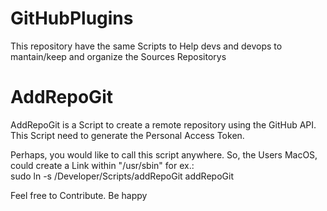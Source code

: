 # GitHubPlugins
This repository have the same Scripts to Help devs and devops to mantain/keep and organize the Sources Repositorys

# AddRepoGit
AddRepoGit is a Script to create a remote repository using the GitHub API. This Script need to generate the Personal Access Token.

Perhaps, you would like to call this script anywhere. So, the Users MacOS, could create a Link within "/usr/sbin" for ex.:  
sudo ln -s /Developer/Scripts/addRepoGit addRepoGit

Feel free to Contribute. Be happy
